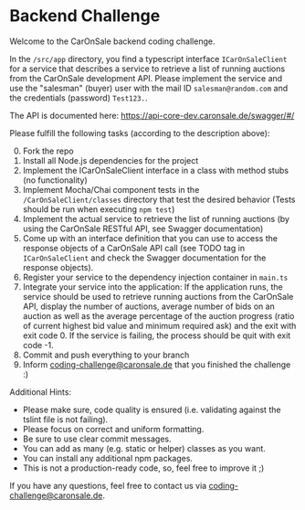 # Backend Challenge

Welcome to the CarOnSale backend coding challenge.

In the `/src/app` directory, you find a typescript interface `ICarOnSaleClient` for a service that describes a service to retrieve a list of running auctions from the CarOnSale development API.
Please implement the service and use the "salesman" (buyer) user with the mail ID `salesman@random.com` and the credentials (password) `Test123.`.

The API is documented here: https://api-core-dev.caronsale.de/swagger/#/

Please fulfill the following tasks (according to the description above):

0. Fork the repo
1. Install all Node.js dependencies for the project
2. Implement the ICarOnSaleClient interface in a class with method stubs (no functionality) 
3. Implement Mocha/Chai component tests in the ``/CarOnSaleClient/classes`` directory that test the desired behavior (Tests should be run when executing ``npm test``)
4. Implement the actual service to retrieve the list of running auctions (by using the CarOnSale RESTful API, see Swagger documentation)
5. Come up with an interface definition that you can use to access the response objects of a CarOnSale API call (see TODO tag in `ICarOnSaleClient` and check the Swagger documentation for the response objects).
6. Register your service to the dependency injection container in ``main.ts``
7. Integrate your service into the application: If the application runs, the service should be used to retrieve running auctions from the CarOnSale API, display the number of auctions, average number of bids on an auction as well as the average percentage of the auction progress (ratio of current highest bid value and minimum required ask) and the exit with exit code 0. If the service is failing, the process should be quit with exit code -1.
8. Commit and push everything to your branch
9. Inform <coding-challenge@caronsale.de> that you finished the challenge :)

Additional Hints:

 * Please make sure, code quality is ensured (i.e. validating against the tslint file is not failing).
 * Please focus on correct and uniform formatting.
 * Be sure to use clear commit messages.
 * You can add as many (e.g. static or helper) classes as you want.
 * You can install any additional npm packages.
 * This is not a production-ready code, so, feel free to improve it ;)
 
If you have any questions, feel free to contact us via <coding-challenge@caronsale.de>.

